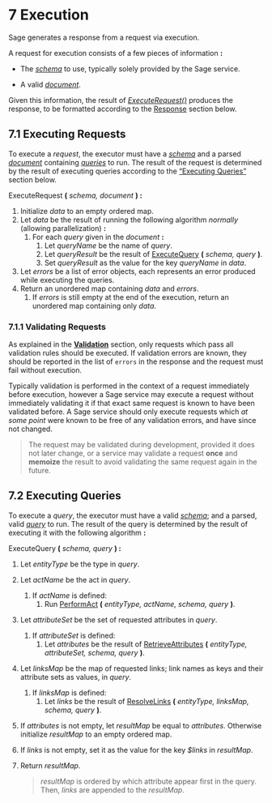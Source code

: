 # <a name="execution">7</a> Execution

Sage generates a response from a request via execution.

A request for execution consists of a few pieces of information **:**

-   The [*schema*](#4.1) to use, typically solely provided by the Sage service.

-   A valid *[document](#6.1)*.


Given this information, the result of *[ExecuteRequest()](#7.1.ExecuteRequest())* produces the response, to be formatted according to the [Response](#response) section below.

## <a name="7.1">7.1</a> Executing Requests

To execute a *request*, the executor must have a *[schema](#4.1)* and a parsed *[document](#6.1)* containing *[queries](#6.2)* to run. The result of the request is determined by the result of executing queries according to the [“Executing Queries”](#7.2) section below.

<a name="7.1.ExecuteRequest()">ExecuteRequest</a> **(** *schema, document* **) :**

1.  Initialize *data* to an empty ordered map.
3.  Let *data* be the result of running the following algorithm *normally* (allowing parallelization) **:**
    1.  For each *query* given in the *document* **:**
        1.  Let *queryName* be the name of *query*.
        2.  Let *queryResult* be the result of [ExecuteQuery](#7.2.ExecuteQuery()) **(** *schema, query* **)**.
        3.  Set *queryResult* as the value for the key *queryName* in *data*.
4.  Let *errors* be a list of error objects, each represents an error produced while executing the queries.
5.  Return an unordered map containing *data* and *errors*.
    1.  If *errors* is still empty at the end of the execution, return an unordered map containing only *data*.


### <a name="7.1.1">7.1.1</a> Validating Requests

As explained in the [**Validation**](#validation) section, only requests which pass all validation rules should be executed. If validation errors are known, they should be reported in the list of `errors` in the response and the request must fail without execution.

Typically validation is performed in the context of a request immediately before execution, however a Sage service may execute a request without immediately validating it if that exact same request is known to have been
validated before. A Sage service should only execute requests which *at some point* were known to be free of any validation errors, and have since not changed.

>   The request may be validated during development, provided it does not later change, or a service may validate a request **once** and **memoize** the result to avoid validating the same request again in the future.

## <a name="7.2">7.2</a> Executing Queries

To execute a *query*, the executor must have a valid *[schema](#4.1)*; and a parsed, valid *[query](#6.2)* to run. The result of the query is determined by the result of executing it with the following algorithm **:**

<a name="7.2.ExecuteQuery()">ExecuteQuery</a> **(** *schema, query* **) :**

1.  Let *entityType* be the type in *query*.

3.  Let *actName* be the act in *query*.
    1.  If *actName* is defined:
        1.  Run [PerformAct](#7.2.PerformAct()) **(** *entityType, actName, schema, query* **)**.
    
4.  Let *attributeSet* be the set of requested attributes in *query*.
    1.  If *attributeSet* is defined:
        1.  Let *attributes* be the result of [RetrieveAttributes](#7.2.RetrieveAttributes()) **(** *entityType, attributeSet, schema, query* **)**.
    
5.  Let *linksMap* be the map of requested links; link names as keys and their attribute sets as values, in *query*.

    1.  If *linksMap* is defined:
        1.  Let *links* be the result of [ResolveLinks](#7.2.RetrieveLinks()) **(** *entityType, linksMap, schema, query* **)**.

  5.  If *attributes* is not empty, let *resultMap* be equal to *attributes*. Otherwise initialize *resultMap* to an empty ordered map.

  6.  If *links* is not empty, set it as the value for the key *$links* in *resultMap*.

  7.  Return *resultMap*.

      >   *resultMap* is ordered by which attribute appear first in the query. Then, *links* are appended to the *resultMap*.

